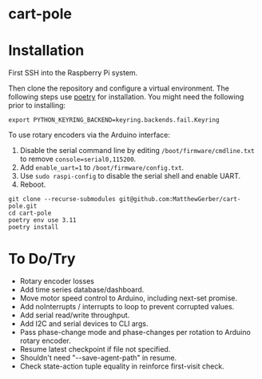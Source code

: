 # cart-pole

# Installation
First SSH into the Raspberry Pi system.

Then clone the repository and configure a virtual environment. The following steps use 
[poetry](https://python-poetry.org/) for installation. You might need the following prior to installing:

```shell
export PYTHON_KEYRING_BACKEND=keyring.backends.fail.Keyring
```

To use rotary encoders via the Arduino interface:
1. Disable the serial command line by editing `/boot/firmware/cmdline.txt` to remove `console=serial0,115200`.
2. Add `enable_uart=1` to `/boot/firmware/config.txt`.
3. Use `sudo raspi-config` to disable the serial shell and enable UART.
4. Reboot.

```shell
git clone --recurse-submodules git@github.com:MatthewGerber/cart-pole.git
cd cart-pole
poetry env use 3.11
poetry install
```

# To Do/Try
* Rotary encoder losses
* Add time series database/dashboard.
* Move motor speed control to Arduino, including next-set promise.
* Add noInterrupts / interrupts to loop to prevent corrupted values.
* Add serial read/write throughput.
* Add I2C and serial devices to CLI args.
* Pass phase-change mode and phase-changes per rotation to Arduino rotary encoder.
* Resume latest checkpoint if file not specified.
* Shouldn't need "--save-agent-path" in resume.
* Check state-action tuple equality in reinforce first-visit check.
